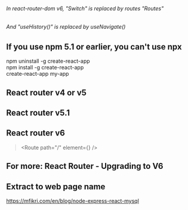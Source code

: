 ###### In react-router-dom v6, "Switch" is replaced by routes "Routes"
###### And "useHistory()" is replaced by useNavigate()

## If you use npm 5.1 or earlier, you can't use npx
npm uninstall -g create-react-app\
npm install -g create-react-app\
create-react-app my-app

## React router v4 or v5
> <Route path="/" component={Home} />

## React router v5.1
> <Route exact path="/">
>    <Home />
> </Route>

## React router v6
> <Route path="/" element={<Home />} />

## For more: React Router - Upgrading to V6

## Extract to web page name 
https://mfikri.com/en/blog/node-express-react-mysql
